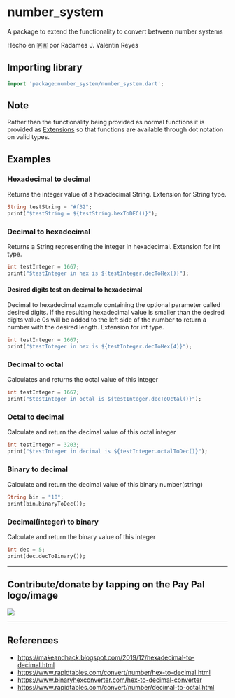 # number_system

A package to extend the functionality to convert between number systems

Hecho en 🇵🇷 por Radamés J. Valentín Reyes

## Importing library

~~~dart
import 'package:number_system/number_system.dart';
~~~

## Note

Rather than the functionality being provided as normal functions it is provided as [Extensions](https://dart.dev/guides/language/extension-methods) so that functions are available through dot notation on valid types.

## Examples

### Hexadecimal to decimal

Returns the integer value of a hexadecimal String. Extension for String type.

~~~dart
String testString = "#f32";
print("$testString = ${testString.hexToDEC()}");
~~~

### Decimal to hexadecimal

Returns a String representing the integer in hexadecimal. Extension for int type.

~~~dart
int testInteger = 1667;
print("$testInteger in hex is ${testInteger.decToHex()}");
~~~

#### Desired digits test on decimal to hexadecimal

Decimal to hexadecimal example containing the optional parameter called desired digits. If the resulting hexadecimal value is smaller than the desired digits value 0s will be added to the left side of the number to return a number with the desired length. Extension for int type.

~~~dart
int testInteger = 1667;
print("$testInteger in hex is ${testInteger.decToHex(4)}");
~~~

### Decimal to octal

Calculates and returns the octal value of this integer

~~~dart
int testInteger = 1667;
print("$testInteger in octal is ${testInteger.decToOctal()}");
~~~

### Octal to decimal
Calculate and return the decimal value of this octal integer

~~~dart
int testInteger = 3203;
print("$testInteger in decimal is ${testInteger.octalToDec()}");
~~~

### Binary to decimal
Calculate and return the decimal value of this binary number(string)

~~~dart
String bin = "10";
print(bin.binaryToDec());
~~~

### Decimal(integer) to binary
Calculate and return the binary value of this integer

~~~dart
int dec = 5;
print(dec.decToBinary());
~~~

------------------------------------------------------------
## Contribute/donate by tapping on the Pay Pal logo/image

<a href="https://www.paypal.com/paypalme/onlinespawn"><img src="https://www.paypalobjects.com/webstatic/mktg/logo/pp_cc_mark_74x46.jpg"/></a>

------------------------------------------------------------

## References

- https://makeandhack.blogspot.com/2019/12/hexadecimal-to-decimal.html
- https://www.rapidtables.com/convert/number/hex-to-decimal.html
- https://www.binaryhexconverter.com/hex-to-decimal-converter
- https://www.rapidtables.com/convert/number/decimal-to-octal.html
